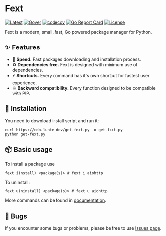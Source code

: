 # Fext
[![Latest](https://img.shields.io/github/v/release/fextpkg/cli)](https://github.com/fextpkg/cli/releases?latest)
[![Gover](https://img.shields.io/github/go-mod/go-version/fextpkg/cli?filename=fext%2Fgo.mod)](https://golang.org/dl/)
[![codecov](https://codecov.io/gh/fextpkg/cli/graph/badge.svg?token=6ZRJTFJ03E)](https://codecov.io/gh/fextpkg/cli)
[![Go Report Card](https://goreportcard.com/badge/github.com/fextpkg/cli/fext)](https://goreportcard.com/report/github.com/fextpkg/cli/fext)
[![License](https://img.shields.io/github/license/fextpkg/cli)](https://github.com/fextpkg/cli/blob/main/LICENSE)

Fext is a modern, small, fast, Go powered package manager for Python.

## ✨ Features
- 🚀 **Speed.** Fast packages downloading and installation process.
- ♻️ **Dependencies free.** Fext is designed with minimum use of dependencies.
- ⚡ **Shortcuts.** Every command has it's own shortcut for fastest user experience.
- ♾️ **Backward compatibility.** Every function designed to be compatible with PIP.

## 💽 Installation
You need to download install script and run it: 
```shell
curl https://cdn.lunte.dev/get-fext.py -o get-fext.py
python get-fext.py
```

## 📦 Basic usage
To install a package use:
```shell
fext i(nstall) <package(s)> # fext i aiohttp
```
To uninstall:
```shell
fext u(ninstall) <package(s)> # fext u aiohttp
```
More commands can be found in [documentation](https://fext.lunte.dev/getting-started.html).

## 🚩 Bugs
If you encounter some bugs or problems, please be free to use [Issues page](https://github.com/fextpkg/cli/issues).
